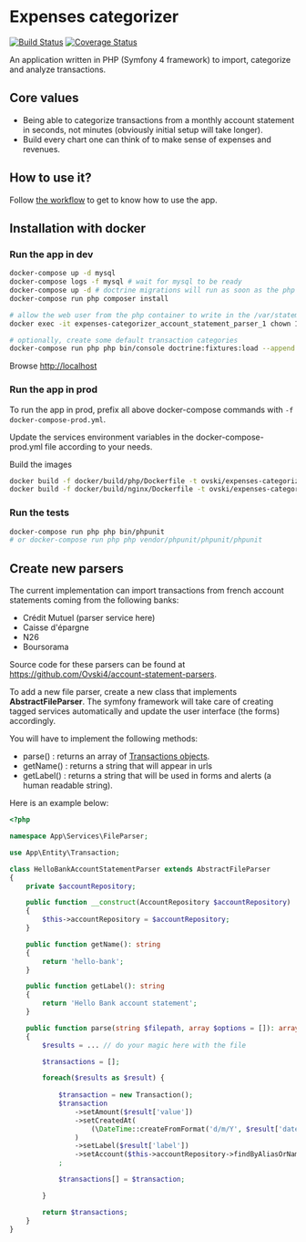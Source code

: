 Expenses categorizer
====================

[![Build Status](https://travis-ci.org/Ovski4/expenses-categorizer.svg?branch=master)](https://travis-ci.org/Ovski4/expenses-categorizer) [![Coverage Status](https://coveralls.io/repos/github/Ovski4/expenses-categorizer/badge.svg?branch=master)](https://coveralls.io/github/Ovski4/expenses-categorizer?branch=master)

An application written in PHP (Symfony 4 framework) to import, categorize and analyze transactions.

Core values
-----------

* Being able to categorize transactions from a monthly account statement in seconds, not minutes (obviously initial setup will take longer).
* Build every chart one can think of to make sense of expenses and revenues.

How to use it?
--------------

Follow [the workflow](docs/workflow.md) to get to know how to use the app.

Installation with docker
------------------------

### Run the app in dev

```bash
docker-compose up -d mysql
docker-compose logs -f mysql # wait for mysql to be ready
docker-compose up -d # doctrine migrations will run as soon as the php container get started
docker-compose run php composer install

# allow the web user from the php container to write in the /var/statements folder
docker exec -it expenses-categorizer_account_statement_parser_1 chown 1000 -R /var/statements

# optionally, create some default transaction categories
docker-compose run php php bin/console doctrine:fixtures:load --append
```

Browse [http://localhost](http://localhost)

### Run the app in prod

To run the app in prod, prefix all above docker-compose commands with `-f docker-compose-prod.yml`.

Update the services environment variables in the docker-compose-prod.yml file according to your needs.

Build the images

```bash
docker build -f docker/build/php/Dockerfile -t ovski/expenses-categorizer-php:latest .
docker build -f docker/build/nginx/Dockerfile -t ovski/expenses-categorizer-nginx:latest .
```

### Run the tests

```bash
docker-compose run php php bin/phpunit
# or docker-compose run php php vendor/phpunit/phpunit/phpunit
```

Create new parsers
------------------

The current implementation can import transactions from french account statements coming from the following banks:
 * Crédit Mutuel (parser service here)
 * Caisse d'épargne
 * N26
 * Boursorama

Source code for these parsers can be found at https://github.com/Ovski4/account-statement-parsers.

To add a new file parser, create a new class that implements **AbstractFileParser**. The symfony framework will take care of creating tagged services automatically and update the user interface (the forms) accordingly.

You will have to implement the following methods:
 * parse() : returns an array of [Transactions objects](src/Entity/Transaction.php).
 * getName() : returns a string that will appear in urls
 * getLabel() : returns a string that will be used in forms and alerts (a human readable string).

Here is an example below:

```php
<?php

namespace App\Services\FileParser;

use App\Entity\Transaction;

class HelloBankAccountStatementParser extends AbstractFileParser 
{
    private $accountRepository;

    public function __construct(AccountRepository $accountRepository)
    {
        $this->accountRepository = $accountRepository;
    }

    public function getName(): string
    {
        return 'hello-bank';
    }

    public function getLabel(): string
    {
        return 'Hello Bank account statement';
    }

    public function parse(string $filepath, array $options = []): array
    {
        $results = ... // do your magic here with the file

        $transactions = [];

        foreach($results as $result) {
            
            $transaction = new Transaction();
            $transaction
                ->setAmount($result['value'])
                ->setCreatedAt(
                    (\DateTime::createFromFormat('d/m/Y', $result['date']))->setTime(0, 0, 0)
                )
                ->setLabel($result['label'])
                ->setAccount($this->accountRepository->findByAliasOrName($result['account']))
            ;

            $transactions[] = $transaction;

        }

        return $transactions;
    }
}

```
